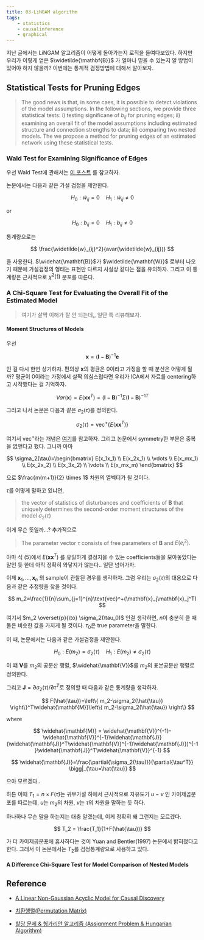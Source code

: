 ```yaml
---
title: 03-LiNGAM algorithm
tags:
    - statistics
    - causalinference  
    - graphical
---
```


지난 글에서는 LiNGAM 알고리즘이 어떻게 돌아가는지 로직을 들여다보았다. 하지만 우리가 이렇게 얻은 $\widetilde{\mathbf{B}}$ 가 얼마나 믿을 수 있는지 알 방법이 있어야 하지 않을까? 이번에는 통계적 검정방법에 대해서 알아보자.

<!--more-->

## Statistical Tests for Pruning Edges

> The good news is that, in some caes, it is possible to detect violations of the model assumptions. In the following sections, we provide three statistical tests: i) testing significane of $b_{ij}$ for pruning edges; ii) examining an overall fit of the model assumptions including estimated structure and connection strengths to data; iii) comparing two nested models. The we propose a method for pruning edges of an estimated network using these statistical tests.

### Wald Test for Examining Significance of Edges

우선 Wald Test에 관해서는 <a href="https://junhyoung-chung.github.io/2023/01/28/LRT.html">이 포스트</a> 를 참고하자.

논문에서는 다음과 같은 가설 검정을 제안한다.

$$
H_0: \widetilde{w}_{ij}=0 \quad H_1: \widetilde{w}_{ij} \neq 0 
$$

or

$$
H_0: b_{ij}=0 \quad H_1: b_{ij} \neq 0 
$$

통계량으로는

$$
\frac{\widetilde{w}_{ij}^2}{avar(\widetilde{w}_{ij})}
$$

을 사용한다. $\widehat{\mathbf{B}}$가 $\widetilde{\mathbf{W}}$ 로부터 나오기 때문에 가설검정의 형태는 표현만 다르지 사실상 같다는 점을 유의하자. 그리고 이 통계량은 근사적으로 $\chi^2(1)$ 분포를 따른다.

### A Chi-Square Test for Evaluating the Overall Fit of the Estimated Model

> 여기가 살짝 이해가 잘 안 되는데,, 일단 쭉 리뷰해보자.

#### Moment Structures of Models

우선

$$
\mathbf{x}=(\mathbf{I}-\mathbf{B})^{-1}\mathbf{e}
$$

인 걸 다시 한번 상기하자. 편의상 $\mathbf{x}$의 평균은 0이라고 가정을 할 때 분산은 어떻게 될까? 평균이 0이라는 가정에서 살짝 의심스럽다면 우리가 ICA에서 자료를 centering하고 시작했다는 걸 기억하자.

$$
Var(\mathbf{x})=E(\mathbf{x}\mathbf{x}^T)=(\mathbf{I}-\mathbf{B})^{-1}\Sigma {(\mathbf{I}-\mathbf{B})^{-1}}^{T}
$$

그러고 나서 논문은 다음과 같은 $\sigma_2(\tau)$를 정의한다.

$$
\sigma_2(\tau)=\text{vec}^{+}\left\{ E(\mathbf{x}\mathbf{x}^T) \right\}
$$

여기서 $\text{vec}^+$라는 개념은 <a href="https://ko.wikipedia.org/wiki/벡터화">여기</a>를 참고하자. 그리고 논문에서 symmetry한 부분은 중복을 없앤다고 했다. 그니까 아마

$$
\sigma_2(\tau)=\begin{bmatrix}
E(x_1x_1) \\
E(x_2x_1) \\
\vdots \\
E(x_mx_1) \\
E(x_2x_2) \\
E(x_3x_2) \\
\vdots \\
E(x_mx_m)
\end{bmatrix}
$$

으로 $\frac{m(m+1)}{2} \times 1$ 차원의 열벡터가 될 것이다.

$\tau$를 어떻게 말하고 있냐면,

> the vector of statistics of disturbances and coefficients of $\mathbf{B}$ that uniquely determines the second-order moment structures of the model $\sigma_2(\tau)$

이게 무슨 뜻일까...? 추가적으로

> The parameter vector $\tau$ consists of free parameters of $\mathbf{B}$ and $E(e_i^2)$.

아마 식 (5)에서 $E(\mathbf{x}\mathbf{x}^T)$ 를 유일하게 결정지을 수 있는 coefficients들을 모아놓았다는 말인 듯 한데 아직 정확히 와닿지가 않는다.. 일단 넘어가자.

이제 $\mathbf{x}_1,\dots,\mathbf{x}_n$ 의 sample이 관찰된 경우를 생각하자. 그럼 우리는 $\sigma_2(\tau)$의 대용으로 다음과 같은 추정량을 찾을 것이다.

$$
m_2=\frac{1}{n}\sum_{j=1}^{n}\text{vec}^+(\mathbf{x}_j\mathbf{x}_j^T)
$$

여기서 $m_2 \overset{p}{\to} \sigma_2(\tau_0)$ 인걸 생각하면, $n$이 충분히 클 때 둘은 비슷한 값을 가지게 될 것이다. $\tau_0$은 true parameter을 말한다.

이 때, 논문에서는 다음과 같은 가설검정을 제안한다.

$$
H_0: E(m_2)=\sigma_2(\tau) \quad H_1: E(m_2) \neq \sigma_2(\tau) 
$$

이 떄 $\mathbf{V}$를 $m_2$의 공분산 행렬, $\widehat{\mathbf{V}}$를 $m_2$의 표본공분산 행렬로 정의한다.

그리고 $\mathbf{J}=\partial\sigma_2(\tau)/\partial\tau^T$로 정의할 때 다음과 같은 통계량을 생각하자.

$$
F(\hat{\tau})=\left\{ m_2-\sigma_2(\hat{\tau}) \right\}^T\widehat{\mathbf{M}}\left\{ m_2-\sigma_2(\hat{\tau}) \right\}
$$

where

$$
\widehat{\mathbf{M}} = \widehat{\mathbf{V}}^{-1}-\widehat{\mathbf{V}}^{-1}\widehat{\mathbf{J}}(\widehat{\mathbf{J}}^T\widehat{\mathbf{V}}^{-1}\widehat{\mathbf{J}})^{-1}\widehat{\mathbf{J}}^T\widehat{\mathbf{V}}^{-1}
$$

$$
\widehat{\mathbf{J}}=\frac{\partial{\sigma_2(\tau)}}{\partial{\tau^T}} \bigg|_{\tau=\hat{\tau}}
$$

으아 모르겠다.. 

하튼 이때 $T_1=n \times F(\hat{\tau})$는 귀무가설 하에서 근사적으로 자유도가 $u-\nu$ 인 카이제곱분포를 따르는데, $u$는 $m_2$의 차원, $\nu$는 $\tau$의 차원을 말하는 듯 하다.

하나하나 무슨 말을 하는지는 대충 알겠는데, 이게 정확히 왜 그런지는 모르겠다. 

$$
T_2 = \frac{T_1}{1+F(\hat{\tau})}
$$

가 더 카이제곱분포에 흡사하다는 것이 Yuan and Bentler(1997) 논문에서 밝혀졌다고 한다. 그래서 이 논문에서는 $T_2$를 검정통계량으로 사용하고 있다.

#### A Difference Chi-Square Test for Model Comparison of Nested Models




## Reference

* <a href="https://www.jmlr.org/papers/volume7/shimizu06a/shimizu06a.pdf">A Linear Non-Gaussian Acyclic Model for Causal Discovery</a>

* <a href="https://ko.wikipedia.org/wiki/치환행렬">치환행렬(Permutation Matrix)</a>

* <a href="https://gazelle-and-cs.tistory.com/29">할당 문제 & 헝가리안 알고리즘 (Assignment Problem & Hungarian Algorithm)</a>